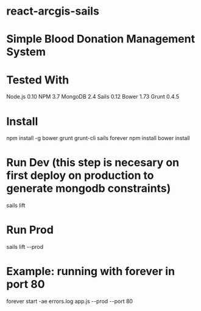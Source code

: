 # react-arcgis-sails

Simple Blood Donation Management System
=======================================

Tested With
===========
Node.js 0.10
NPM 3.7 
MongoDB 2.4
Sails 0.12
Bower 1.73
Grunt 0.4.5


Install
=======
npm install -g bower grunt grunt-cli sails forever
npm install
bower install

Run Dev (this step is necesary on first deploy on production to generate mongodb constraints)
=======
sails lift

Run Prod
========
sails lift --prod

Example: running with forever in port 80
========================================
forever start -ae errors.log app.js --prod --port 80




